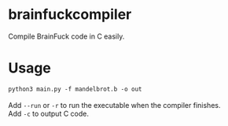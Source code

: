 # brainfuckcompiler
Compile BrainFuck code in C easily.
# Usage
<code>python3 main.py -f mandelbrot.b -o out</code>
<br /><br />
Add <code>--run</code> or <code>-r</code> to run the executable when the compiler finishes.
<br />
Add <code>-c</code> to output C code.
